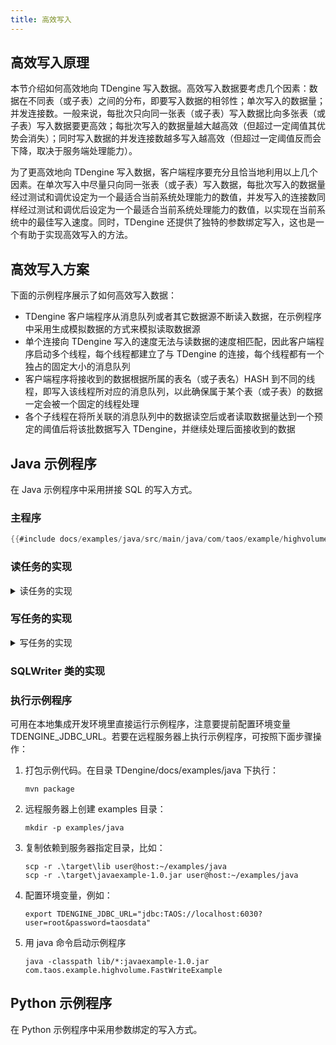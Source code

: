 ```yaml
---
title: 高效写入
---
```


## 高效写入原理

本节介绍如何高效地向 TDengine 写入数据。高效写入数据要考虑几个因素：数据在不同表（或子表）之间的分布，即要写入数据的相邻性；单次写入的数据量；并发连接数。一般来说，每批次只向同一张表（或子表）写入数据比向多张表（或子表）写入数据要更高效；每批次写入的数据量越大越高效（但超过一定阈值其优势会消失）；同时写入数据的并发连接数越多写入越高效（但超过一定阈值反而会下降，取决于服务端处理能力）。

为了更高效地向 TDengine 写入数据，客户端程序要充分且恰当地利用以上几个因素。在单次写入中尽量只向同一张表（或子表）写入数据，每批次写入的数据量经过测试和调优设定为一个最适合当前系统处理能力的数值，并发写入的连接数同样经过测试和调优后设定为一个最适合当前系统处理能力的数值，以实现在当前系统中的最佳写入速度。同时，TDengine 还提供了独特的参数绑定写入，这也是一个有助于实现高效写入的方法。

## 高效写入方案

下面的示例程序展示了如何高效写入数据：
- TDengine 客户端程序从消息队列或者其它数据源不断读入数据，在示例程序中采用生成模拟数据的方式来模拟读取数据源
- 单个连接向 TDengine 写入的速度无法与读数据的速度相匹配，因此客户端程序启动多个线程，每个线程都建立了与 TDengine 的连接，每个线程都有一个独占的固定大小的消息队列
- 客户端程序将接收到的数据根据所属的表名（或子表名）HASH 到不同的线程，即写入该线程所对应的消息队列，以此确保属于某个表（或子表）的数据一定会被一个固定的线程处理
- 各个子线程在将所关联的消息队列中的数据读空后或者读取数据量达到一个预定的阈值后将该批数据写入 TDengine，并继续处理后面接收到的数据


## Java 示例程序

在 Java 示例程序中采用拼接 SQL 的写入方式。

### 主程序

```java title="主程序"
{{#include docs/examples/java/src/main/java/com/taos/example/highvolume/FastWriteExample.java:main}}
```

### 读任务的实现
<details>
<summary>读任务的实现</summary>

```java 
{{#include docs/examples/java/src/main/java/com/taos/example/highvolume/ReadTask.java:ReadTask}}
```

</details>

### 写任务的实现

<details>
<summary>写任务的实现</summary>

```java 
{{#include docs/examples/java/src/main/java/com/taos/example/highvolume/WriteTask.java:WriteTask}}
```
</details>

### SQLWriter 类的实现

### 执行示例程序

可用在本地集成开发环境里直接运行示例程序，注意要提前配置环境变量 TDENGINE_JDBC_URL。若要在远程服务器上执行示例程序，可按照下面步骤操作：
1. 打包示例代码。在目录 TDengine/docs/examples/java 下执行：
   ```
   mvn package
   ```
2. 远程服务器上创建 examples 目录：
   ```
   mkdir -p examples/java
   ```
3. 复制依赖到服务器指定目录，比如：
   ```
   scp -r .\target\lib user@host:~/examples/java
   scp -r .\target\javaexample-1.0.jar user@host:~/examples/java
   ```
4. 配置环境变量，例如：
   ```
   export TDENGINE_JDBC_URL="jdbc:TAOS://localhost:6030?user=root&password=taosdata"
   ```
5. 用 java 命令启动示例程序
   ```
   java -classpath lib/*:javaexample-1.0.jar  com.taos.example.highvolume.FastWriteExample
   ```

## Python 示例程序

在 Python 示例程序中采用参数绑定的写入方式。

```python title="Python 示例程序"

```
